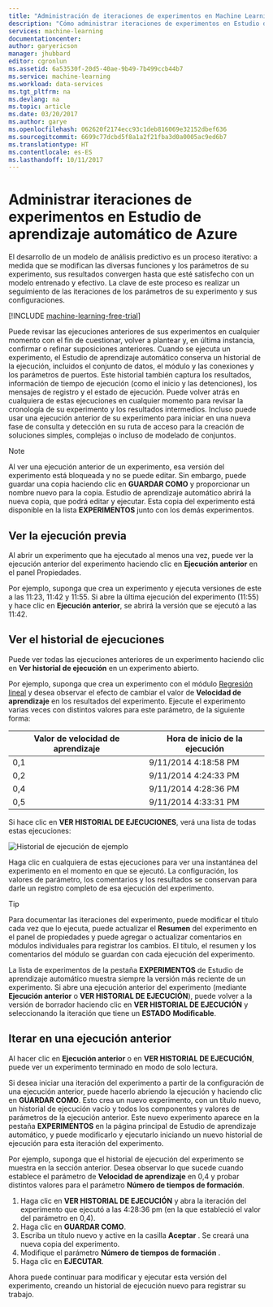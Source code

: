 ```yaml
---
title: "Administración de iteraciones de experimentos en Machine Learning Studio | Microsoft Docs"
description: "Cómo administrar iteraciones de experimentos en Estudio de aprendizaje automático de Azure"
services: machine-learning
documentationcenter: 
author: garyericson
manager: jhubbard
editor: cgronlun
ms.assetid: 6a53530f-20d5-40ae-9b49-7b499ccb44b7
ms.service: machine-learning
ms.workload: data-services
ms.tgt_pltfrm: na
ms.devlang: na
ms.topic: article
ms.date: 03/20/2017
ms.author: garye
ms.openlocfilehash: 062620f2174ecc93c1deb816069e32152dbef636
ms.sourcegitcommit: 6699c77dcbd5f8a1a2f21fba3d0a0005ac9ed6b7
ms.translationtype: HT
ms.contentlocale: es-ES
ms.lasthandoff: 10/11/2017
---
```

# <a name="manage-experiment-iterations-in-azure-machine-learning-studio"></a>Administrar iteraciones de experimentos en Estudio de aprendizaje automático de Azure
El desarrollo de un modelo de análisis predictivo es un proceso iterativo: a medida que se modifican las diversas funciones y los parámetros de su experimento, sus resultados convergen hasta que esté satisfecho con un modelo entrenado y efectivo. La clave de este proceso es realizar un seguimiento de las iteraciones de los parámetros de su experimento y sus configuraciones.

[!INCLUDE [machine-learning-free-trial](../../../includes/machine-learning-free-trial.md)]

Puede revisar las ejecuciones anteriores de sus experimentos en cualquier momento con el fin de cuestionar, volver a plantear y, en última instancia, confirmar o refinar suposiciones anteriores. Cuando se ejecuta un experimento, el Estudio de aprendizaje automático conserva un historial de la ejecución, incluidos el conjunto de datos, el módulo y las conexiones y los parámetros de puertos. Este historial también captura los resultados, información de tiempo de ejecución (como el inicio y las detenciones), los mensajes de registro y el estado de ejecución. Puede volver atrás en cualquiera de estas ejecuciones en cualquier momento para revisar la cronología de su experimento y los resultados intermedios. Incluso puede usar una ejecución anterior de su experimento para iniciar en una nueva fase de consulta y detección en su ruta de acceso para la creación de soluciones simples, complejas o incluso de modelado de conjuntos.

> [!NOTE]
> Al ver una ejecución anterior de un experimento, esa versión del experimento está bloqueada y no se puede editar. Sin embargo, puede guardar una copia haciendo clic en **GUARDAR COMO** y proporcionar un nombre nuevo para la copia. Estudio de aprendizaje automático abrirá la nueva copia, que podrá editar y ejecutar. Esta copia del experimento está disponible en la lista **EXPERIMENTOS** junto con los demás experimentos.
> 
> 

## <a name="viewing-the-prior-run"></a>Ver la ejecución previa
Al abrir un experimento que ha ejecutado al menos una vez, puede ver la ejecución anterior del experimento haciendo clic en **Ejecución anterior** en el panel Propiedades.

Por ejemplo, suponga que crea un experimento y ejecuta versiones de este a las 11:23, 11:42 y 11:55. Si abre la última ejecución del experimento (11:55) y hace clic en **Ejecución anterior**, se abrirá la versión que se ejecutó a las 11:42.

## <a name="viewing-the-run-history"></a>Ver el historial de ejecuciones
Puede ver todas las ejecuciones anteriores de un experimento haciendo clic en **Ver historial de ejecución** en un experimento abierto.

Por ejemplo, suponga que crea un experimento con el módulo [Regresión lineal][linear-regression] y desea observar el efecto de cambiar el valor de **Velocidad de aprendizaje** en los resultados del experimento. Ejecute el experimento varias veces con distintos valores para este parámetro, de la siguiente forma:

| Valor de velocidad de aprendizaje | Hora de inicio de la ejecución |
| --- | --- |
| 0,1 |9/11/2014 4:18:58 PM |
| 0,2 |9/11/2014 4:24:33 PM |
| 0,4 |9/11/2014 4:28:36 PM |
| 0,5 |9/11/2014 4:33:31 PM |

Si hace clic en **VER HISTORIAL DE EJECUCIONES**, verá una lista de todas estas ejecuciones:

![Historial de ejecución de ejemplo][runhistory]

Haga clic en cualquiera de estas ejecuciones para ver una instantánea del experimento en el momento en que se ejecutó. La configuración, los valores de parámetro, los comentarios y los resultados se conservan para darle un registro completo de esa ejecución del experimento.

> [!TIP]
> Para documentar las iteraciones del experimento, puede modificar el título cada vez que lo ejecuta, puede actualizar el **Resumen** del experimento en el panel de propiedades y puede agregar o actualizar comentarios en módulos individuales para registrar los cambios. El título, el resumen y los comentarios del módulo se guardan con cada ejecución del experimento.
> 
> 

La lista de experimentos de la pestaña **EXPERIMENTOS** de Estudio de aprendizaje automático muestra siempre la versión más reciente de un experimento. Si abre una ejecución anterior del experimento (mediante **Ejecución anterior** o **VER HISTORIAL DE EJECUCIÓN**), puede volver a la versión de borrador haciendo clic en **VER HISTORIAL DE EJECUCIÓN** y seleccionando la iteración que tiene un **ESTADO** **Modificable**.

## <a name="iterating-on-a-previous-run"></a>Iterar en una ejecución anterior
Al hacer clic en **Ejecución anterior** o en **VER HISTORIAL DE EJECUCIÓN**, puede ver un experimento terminado en modo de solo lectura.

Si desea iniciar una iteración del experimento a partir de la configuración de una ejecución anterior, puede hacerlo abriendo la ejecución y haciendo clic en **GUARDAR COMO**. Esto crea un nuevo experimento, con un título nuevo, un historial de ejecución vacío y todos los componentes y valores de parámetros de la ejecución anterior. Este nuevo experimento aparece en la pestaña **EXPERIMENTOS** en la página principal de Estudio de aprendizaje automático, y puede modificarlo y ejecutarlo iniciando un nuevo historial de ejecución para esta iteración del experimento. 

Por ejemplo, suponga que el historial de ejecución del experimento se muestra en la sección anterior. Desea observar lo que sucede cuando establece el parámetro de **Velocidad de aprendizaje** en 0,4 y probar distintos valores para el parámetro **Número de tiempos de formación**.

1. Haga clic en **VER HISTORIAL DE EJECUCIÓN** y abra la iteración del experimento que ejecutó a las 4:28:36 pm (en la que estableció el valor del parámetro en 0,4).
2. Haga clic en **GUARDAR COMO**.
3. Escriba un título nuevo y active en la casilla **Aceptar** . Se creará una nueva copia del experimento.
4. Modifique el parámetro **Número de tiempos de formación** .
5. Haga clic en **EJECUTAR**.

Ahora puede continuar para modificar y ejecutar esta versión del experimento, creando un historial de ejecución nuevo para registrar su trabajo.

<!-- Images -->
[runhistory]:./media/manage-experiment-iterations/viewrunhistory.jpg


<!-- Module References -->
[linear-regression]: https://msdn.microsoft.com/library/azure/31960a6f-789b-4cf7-88d6-2e1152c0bd1a/

